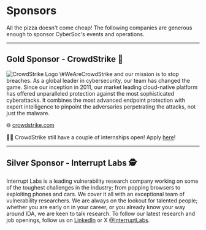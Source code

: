 # Sponsors
All the pizza doesn't come cheap! The following companies are generous enough to
sponsor CyberSoc's events and operations.

---
## Gold Sponsor - CrowdStrike 🦅
<img src="https://warwickcybersoc.com/images/CS_Logo_Cropped.png" style = "max-width: 90%;" alt="CrowdStrike Logo"/>
\#WeAreCrowdStrike and our mission is to stop breaches. As a global leader in
cybersecurity, our team has changed the game. Since our inception in 2011, our
market leading cloud-native platform has offered unparalleled protection against
the most sophisticated cyberattacks. It combines the most advanced endpoint
protection with expert intelligence to pinpoint the adversaries perpetrating the
attacks, not just the malware.

🌐 [crowdstrike.com](https://www.crowdstrike.com/en-gb/)

🧑‍🎓 CrowdStrike still have a couple of internships open!
Apply [here](https://crowdstrike.wd5.myworkdayjobs.com/crowdstrikecareers?Job_Family=1408861ee6e2015adbe3e7f6b000de0b)!

---
## Silver Sponsor - Interrupt Labs 🕵️
Interrupt Labs is a leading vulnerability research company working on some of the toughest challenges in the industry;
from popping browsers to exploiting phones and cars. We cover it all with an
exceptional team of vulnerability researchers. We are always on the lookout for
talented people; whether you are early on in your career, or you already know
your way around IDA, we are keen to talk research. To follow our latest research
and job openings, follow us on [LinkedIn](https://www.linkedin.com/company/interrupt-labs/)
or X [@InterruptLabs](https://x.com/InterruptLabs).
